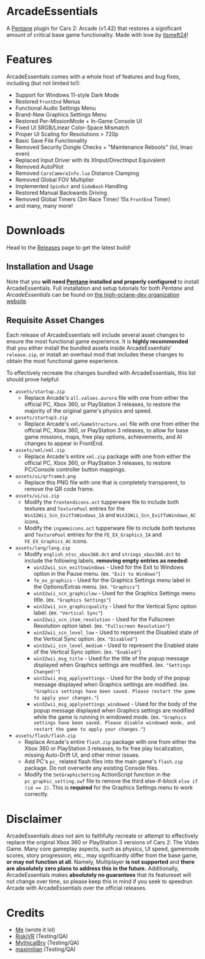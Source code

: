 # ArcadeEssentials
A [Pentane](https://github.com/high-octane-dev/pentane) plugin for Cars 2: Arcade (v1.42) that restores a significant amount of critical base game functionality. Made with love by [itsmeft24](https://github.com/itsmeft24)!

# Features
ArcadeEssentials comes with a whole host of features and bug fixes, including (but not limited to!):
- Support for Windows 11-style Dark Mode
- Restored `FrontEnd` Menus
- Functional Audio Settings Menu
- Brand-New Graphics Settings Menu
- Restored Per-MissionMode + In-Game Console UI
- Fixed UI SRGB/Linear Color-Space Mismatch
- Proper UI Scaling for Resolutions > 720p
- Basic Save File Functionality
- Removed Security Dongle Checks + "Maintenance Reboots" (lol, lmao even)
- Replaced Input Driver with its XInput/DirectInput Equivalent
- Removed AutoPilot
- Removed `CarsCameraInfo.lua` Distance Clamping
- Removed Global FOV Multiplier
- Implemented `SpinOut` and `SideBash` Handling
- Restored Manual Backwards Driving
- Removed Global Timers (3m Race Timer/ 15s `FrontEnd` Timer)
- and many, many more!

# Downloads
Head to the [Releases](https://github.com/itsmeft24/ArcadeEssentials/releases/latest) page to get the latest build!
## Installation and Usage
Note that you **will need [Pentane](https://github.com/high-octane-dev/pentane) installed and properly configured** to install ArcadeEssentials. Full installation and setup tutorials for both *Pentane* and *ArcadeEssentials* can be found on [the high-octane-dev organization website](https://high-octane-dev.github.io/). 

## Requisite Asset Changes
Each release of ArcadeEssentials will include several asset changes to ensure the most functional game experience. It is **highly recommended** that you either install the bundled assets inside ArcadeEssentials' `release.zip`, *or* install an overhaul mod that includes these changes to obtain the most functional game experience.

To effectively recreate the changes bundled with ArcadeEssentials, this list should prove helpful: 
- `assets/startup.zip`
  - Replace Arcade's `all.values.aurora` file with one from either the official PC, Xbox 360, or PlayStation 3 releases, to restore the majority of the original game's physics and speed.
- `assets/startup3.zip`
  - Replace Arcade's `xml/GameStructure.xml` file with one from either the official PC, Xbox 360, or PlayStation 3 releases, to allow for base game missions, maps, free play options, achievements, and AI changes to appear in FrontEnd.
- `assets/xml/xml.zip`
  - Replace Arcade's entire `xml.zip` package with one from either the official PC, Xbox 360, or PlayStation 3 releases, to restore PC/Console controller button mappings.
- `assets/ui/qrframe3.png`
  - Replace this PNG file with one that is completely transparent, to remove the QR code frame.
- `assets/ui/ui.zip`
  - Modify the `frontendicons.oct` tupperware file to include both textures and `TexturePool` entries for the `Win32Wii_Scn_ExitToWindows_IA` and `Win32Wii_Scn_ExitToWindows_AC` icons.
  - Modify the `ingameicons.oct` tupperware file to include both textures and `TexturePool` entries for the `FE_EX_Graphics_IA` and `FE_EX_Graphics_AC` icons.
- `assets/lang/lang.zip`
  - Modify `english_ntsc_xbox360.dct` and `strings_xbox360.dct` to include the following labels, **removing empty entries as needed**:
    - `win32wii_scn_exittowindows` - Used for the Exit to Windows option in the Pause menu. (ex. `"Exit to Windows"`)
    - `fe_ex_graphics` - Used for the Graphics Settings menu label in the Options/Extras menu. (ex. `"Graphics"`)
    - `win32wii_scn_graphiclow` - Used for the Graphics Settings menu title. (ex. `"Graphics Settings"`)
    - `win32wii_scn_graphicquality` - Used for the Vertical Sync option label. (ex. `"Vertical Sync"`)
    - `win32wii_scn_item_resolution` - Used for the Fullscreen Resolution option label. (ex. `"Fullscreen Resolution"`)
    - `win32wii_scn_level_low` - Used to represent the Disabled state of the Vertical Sync option. (ex. `"Disabled"`)
    - `win32wii_scn_level_medium` - Used to represent the Enabled state of the Vertical Sync option. (ex. `"Enabled"`)
    - `win32wii_msg_title` - Used for the title of the popup message displayed when Graphics settings are modified. (ex. `"Settings Changed!"`)
    - `win32wii_msg_applysettings` - Used for the body of the popup message displayed when Graphics settings are modified. (ex. `"Graphics settings have been saved. Please restart the game to apply your changes."`)
    - `win32wii_msg_applysettings_windowed` - Used for the body of the popup message displayed when Graphics settings are modified while the game is running in windowed mode. (ex. `"Graphics settings have been saved. Please disable windowed mode, and restart the game to apply your changes."`)
- `assets/flash/flash.zip`
  - Replace Arcade's entire `flash.zip` package with one from either the Xbox 360 or PlayStation 3 releases, to fix free play localization, missing Auto-Drift UI, and other minor issues.
  - Add PC's `pc_` related flash files into the main game's `flash.zip` package. Do not overwrite any existing Console files.
  - Modify the `SetGraphicSetting` ActionScript function in the `pc_graphic_setting.swf` file to remove the third else-if-block `else if (id == 2)`. This is **required** for the Graphics Settings menu to work correctly.

# Disclaimer
ArcadeEssentials *does not* aim to faithfully recreate or attempt to effectively replace the original Xbox 360 or PlayStation 3 versions of Cars 2: The Video Game. Many core gameplay aspects, such as physics, UI speed, gamemode scores, story progression, etc., may significantly differ from the base game, **or may not function at all**. Namely, Multiplayer **is not supported** and **there are absolutely zero plans to address this in the future.** Additionally, ArcadeEssentials makes **absolutely no guarantees** that its featureset will not change over time, so please keep this in mind if you seek to speedrun Arcade with ArcadeEssentials over the official releases. 

# Credits
- [Me](https://github.com/itsmeft24) (wrote it lol)
- [RiskiVR](https://github.com/RiskiVR) (Testing/QA)
- [MythicalBry](https://github.com/MythicalBry) (Testing/QA)
- [maximilian](https://github.com/DJmax0955) (Testing/QA)

